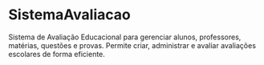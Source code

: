 # SistemaAvaliacao
Sistema de Avaliação Educacional para gerenciar alunos, professores, matérias, questões e provas. Permite criar, administrar e avaliar avaliações escolares de forma eficiente.
